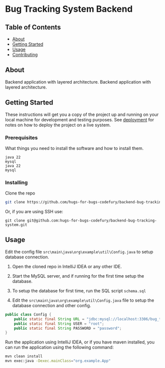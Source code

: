 # Bug Tracking System Backend

## Table of Contents

- [About](#about)
- [Getting Started](#getting_started)
- [Usage](#usage)
- [Contributing](../CONTRIBUTING.md)

## About <a name = "about"></a>

Backend application with layered architecture.
Backend application with layered architecture.

## Getting Started <a name = "getting_started"></a>

These instructions will get you a copy of the project up and running on your local machine for development and testing purposes. See [deployment](#deployment) for notes on how to deploy the project on a live system.

### Prerequisites

What things you need to install the software and how to install them.

```
java 22
mysql
java 22
mysql
```


### Installing

Clone the repo

```bash
git clone https://github.com/hugs-for-bugs-codefury/backend-bug-tracking-system.git
```

Or, if you are using SSH use:

```
git clone git@github.com:hugs-for-bugs-codefury/backend-bug-tracking-system.git
```

## Usage <a name = "usage"></a>

Edit the config file `src\main\java\org\example\util\Config.java` to setup database connection.


1. Open the cloned repo in IntelliJ IDEA or any other IDE.

2. Start the MySQL server, and if running for the first time setup the database.

3. To setup the database for first time, run the SQL script `schema.sql`

4. Edit the `src\main\java\org\example\util\Config.java` file to setup the database connection and other config.

```java
public class Config {
    public static final String URL = "jdbc:mysql://localhost:3306/bug_tracking_system";
    public static final String USER = "root";
    public static final String PASSWORD = "password";
}
```

Run the application using IntelliJ IDEA, or if you have maven installed, you can run the application using the following command:

```bash
mvn clean install
mvn exec:java -Dexec.mainClass="org.example.App"
```
